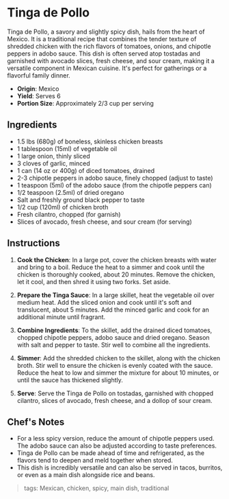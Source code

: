 # Tinga de Pollo

Tinga de Pollo, a savory and slightly spicy dish, hails from the heart of Mexico. It is a traditional recipe that combines the tender texture of shredded chicken with the rich flavors of tomatoes, onions, and chipotle peppers in adobo sauce. This dish is often served atop tostadas and garnished with avocado slices, fresh cheese, and sour cream, making it a versatile component in Mexican cuisine. It's perfect for gatherings or a flavorful family dinner.

- **Origin**: Mexico
- **Yield**: Serves 6
- **Portion Size**: Approximately 2/3 cup per serving

## Ingredients

- 1.5 lbs (680g) of boneless, skinless chicken breasts
- 1 tablespoon (15ml) of vegetable oil
- 1 large onion, thinly sliced
- 3 cloves of garlic, minced
- 1 can (14 oz or 400g) of diced tomatoes, drained
- 2-3 chipotle peppers in adobo sauce, finely chopped (adjust to taste)
- 1 teaspoon (5ml) of the adobo sauce (from the chipotle peppers can)
- 1/2 teaspoon (2.5ml) of dried oregano
- Salt and freshly ground black pepper to taste
- 1/2 cup (120ml) of chicken broth
- Fresh cilantro, chopped (for garnish)
- Slices of avocado, fresh cheese, and sour cream (for serving)

## Instructions

1. **Cook the Chicken**: In a large pot, cover the chicken breasts with water and bring to a boil. Reduce the heat to a simmer and cook until the chicken is thoroughly cooked, about 20 minutes. Remove the chicken, let it cool, and then shred it using two forks. Set aside.

2. **Prepare the Tinga Sauce**: In a large skillet, heat the vegetable oil over medium heat. Add the sliced onion and cook until it's soft and translucent, about 5 minutes. Add the minced garlic and cook for an additional minute until fragrant.

3. **Combine Ingredients**: To the skillet, add the drained diced tomatoes, chopped chipotle peppers, adobo sauce and dried oregano. Season with salt and pepper to taste. Stir well to combine all the ingredients.

4. **Simmer**: Add the shredded chicken to the skillet, along with the chicken broth. Stir well to ensure the chicken is evenly coated with the sauce. Reduce the heat to low and simmer the mixture for about 10 minutes, or until the sauce has thickened slightly.

5. **Serve**: Serve the Tinga de Pollo on tostadas, garnished with chopped cilantro, slices of avocado, fresh cheese, and a dollop of sour cream.

## Chef's Notes

- For a less spicy version, reduce the amount of chipotle peppers used. The adobo sauce can also be adjusted according to taste preferences.
- Tinga de Pollo can be made ahead of time and refrigerated, as the flavors tend to deepen and meld together when stored.
- This dish is incredibly versatile and can also be served in tacos, burritos, or even as a main dish alongside rice and beans.

> tags: Mexican, chicken, spicy, main dish, traditional